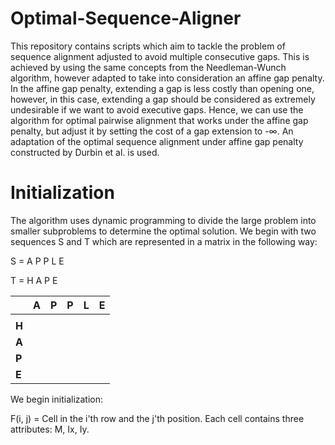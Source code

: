 # Optimal-Sequence-Aligner

This repository contains scripts which aim to tackle the problem of sequence alignment adjusted to avoid multiple consecutive gaps. This is achieved by using the same concepts from the Needleman-Wunch algorithm, however adapted to take into consideration an affine gap penalty. In the affine gap penalty, extending a gap is less costly than opening one, however, in this case, extending a gap should be considered as extremely undesirable if we want to avoid executive gaps. Hence, we can use the algorithm for optimal pairwise alignment that works under the affine gap penalty, but adjust it by setting the cost of a gap extension to -∞. An adaptation of the optimal sequence alignment under affine gap penalty constructed by Durbin et al. is used. 

# Initialization 

The algorithm uses dynamic programming to divide the large problem into smaller subproblems to determine the optimal solution. We begin with two sequences S and T which are represented in a matrix in the following way:

S = A P P L E

T = H A P E

| | A | P | P | L | E |
| ---| ---| --- | --- | --- | ---|
| | | | | | | 
| **H** | | | | | |
| **A** | | | | | |
| **P** | | | | | |
| **E** | | | | | |

We begin initialization:

F(i, j) = Cell in the i'th row and the j'th position. Each cell contains three attributes: M, Ix, Iy.

